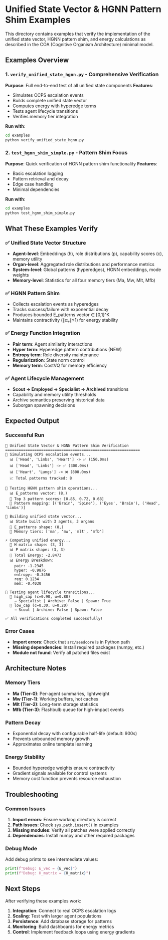# Unified State Vector & HGNN Pattern Shim Examples

This directory contains examples that verify the implementation of the unified state vector, HGNN pattern shim, and energy calculations as described in the COA (Cognitive Organism Architecture) minimal model.

## Examples Overview

### 1. `verify_unified_state_hgnn.py` - Comprehensive Verification
**Purpose**: Full end-to-end test of all unified state components
**Features**:
- Simulates OCPS escalation events
- Builds complete unified state vector
- Computes energy with hyperedge terms
- Tests agent lifecycle transitions
- Verifies memory tier integration

**Run with**:
```bash
cd examples
python verify_unified_state_hgnn.py
```

### 2. `test_hgnn_shim_simple.py` - Pattern Shim Focus
**Purpose**: Quick verification of HGNN pattern shim functionality
**Features**:
- Basic escalation logging
- Pattern retrieval and decay
- Edge case handling
- Minimal dependencies

**Run with**:
```bash
cd examples
python test_hgnn_shim_simple.py
```

## What These Examples Verify

### ✅ Unified State Vector Structure
- **Agent-level**: Embeddings (h), role distributions (p), capability scores (c), memory utility
- **Organ-level**: Aggregated role distributions and performance metrics
- **System-level**: Global patterns (hyperedges), HGNN embeddings, mode weights
- **Memory-level**: Statistics for all four memory tiers (Ma, Mw, Mlt, Mfb)

### ✅ HGNN Pattern Shim
- Collects escalation events as hyperedges
- Tracks success/failure with exponential decay
- Produces bounded E_patterns vector ∈ [0,1]^K
- Maintains contractivity (∥αₑ∥≤1) for energy stability

### ✅ Energy Function Integration
- **Pair term**: Agent similarity interactions
- **Hyper term**: Hyperedge pattern contributions (NEW)
- **Entropy term**: Role diversity maintenance
- **Regularization**: State norm control
- **Memory term**: CostVQ for memory efficiency

### ✅ Agent Lifecycle Management
- **Scout → Employed → Specialist → Archived** transitions
- Capability and memory utility thresholds
- Archive semantics preserving historical data
- Suborgan spawning decisions

## Expected Output

### Successful Run
```
🚀 Unified State Vector & HGNN Pattern Shim Verification
============================================================
🔴 Simulating OCPS escalation events...
  📊 ['Head', 'Limbs', 'Heart'] -> ✅ (150.0ms)
  📊 ['Head', 'Limbs'] -> ✅ (300.0ms)
  📊 ['Heart', 'Lungs'] -> ❌ (800.0ms)
  📈 Total patterns tracked: 8

🧠 Testing HGNN pattern shim operations...
  📊 E_patterns vector: (8,)
  🔢 Top 3 pattern scores: [0.85, 0.72, 0.68]
  📍 Pattern mapping: [('Brain', 'Spine'), ('Eyes', 'Brain'), ('Head', 'Limbs')]

🔧 Building unified state vector...
  📊 State built with 3 agents, 3 organs
  🧠 E_patterns shape: (8,)
  💾 Memory tiers: ['ma', 'mw', 'mlt', 'mfb']

⚡ Computing unified energy...
  📐 H matrix shape: (3, 3)
  📊 P matrix shape: (3, 3)
  🔋 Total Energy: -2.8473
  📊 Energy Breakdown:
    pair: -1.2345
    hyper: -0.9876
    entropy: -0.3456
    reg: 0.1234
    mem: -0.4030

🔄 Testing agent lifecycle transitions...
  🤖 high_cap (c=0.90, u=0.80)
    → Specialist | Archive: False | Spawn: True
  🤖 low_cap (c=0.30, u=0.20)
    → Scout | Archive: False | Spawn: False

✅ All verifications completed successfully!
```

### Error Cases
- **Import errors**: Check that `src/seedcore` is in Python path
- **Missing dependencies**: Install required packages (numpy, etc.)
- **Module not found**: Verify all patched files exist

## Architecture Notes

### Memory Tiers
- **Ma (Tier-0)**: Per-agent summaries, lightweight
- **Mw (Tier-1)**: Working buffers, hot caches
- **Mlt (Tier-2)**: Long-term storage statistics
- **Mfb (Tier-3)**: Flashbulb queue for high-impact events

### Pattern Decay
- Exponential decay with configurable half-life (default: 900s)
- Prevents unbounded memory growth
- Approximates online template learning

### Energy Stability
- Bounded hyperedge weights ensure contractivity
- Gradient signals available for control systems
- Memory cost function prevents resource exhaustion

## Troubleshooting

### Common Issues
1. **Import errors**: Ensure working directory is correct
2. **Path issues**: Check `sys.path.insert()` in examples
3. **Missing modules**: Verify all patches were applied correctly
4. **Dependencies**: Install numpy and other required packages

### Debug Mode
Add debug prints to see intermediate values:
```python
print(f"Debug: E_vec = {E_vec}")
print(f"Debug: H_matrix = {H_matrix}")
```

## Next Steps

After verifying these examples work:
1. **Integration**: Connect to real OCPS escalation logs
2. **Scaling**: Test with larger agent populations
3. **Persistence**: Add database storage for patterns
4. **Monitoring**: Build dashboards for energy metrics
5. **Control**: Implement feedback loops using energy gradients

